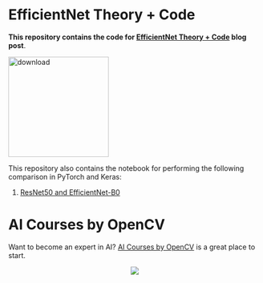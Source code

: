 # EfficientNet Theory + Code

**This repository contains the code for [EfficientNet Theory + Code](https://learnopencv.com/efficientnet-theory-code/) blog post**.

[<img src="https://learnopencv.com/wp-content/uploads/2022/07/download-button-e1657285155454.png" alt="download" width="200">](https://www.dropbox.com/sh/foiu4cletg2ty8w/AADXO41UFx5RNzpByvdDFjA3a?dl=1)

This repository also contains the notebook for performing the following comparison in PyTorch and Keras:

1. [ResNet50 and EfficientNet-B0](EfficientNet_ResNet50.ipynb)


# AI Courses by OpenCV

Want to become an expert in AI? [AI Courses by OpenCV](https://opencv.org/courses/) is a great place to start. 

<a href="https://opencv.org/courses/">
<p align="center"> 
<img src="https://www.learnopencv.com/wp-content/uploads/2020/04/AI-Courses-By-OpenCV-Github.png">
</p>
</a>
